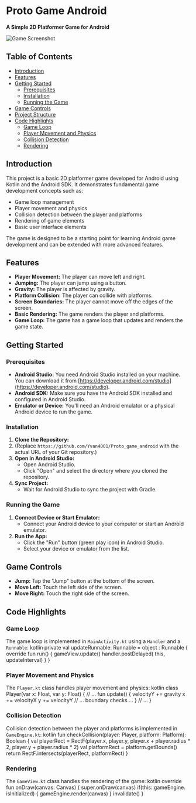 # Proto Game Android

**A Simple 2D Platformer Game for Android**

![Game Screenshot](path/to/your/screenshot.png)  <!-- Replace with a screenshot of your game -->

## Table of Contents

-   [Introduction](#introduction)
-   [Features](#features)
-   [Getting Started](#getting-started)
    -   [Prerequisites](#prerequisites)
    -   [Installation](#installation)
    -   [Running the Game](#running-the-game)
-   [Game Controls](#game-controls)
-   [Project Structure](#project-structure)
-   [Code Highlights](#code-highlights)
    -   [Game Loop](#game-loop)
    -   [Player Movement and Physics](#player-movement-and-physics)
    -   [Collision Detection](#collision-detection)
    -   [Rendering](#rendering)

## Introduction

This project is a basic 2D platformer game developed for Android using Kotlin and the Android SDK. It demonstrates fundamental game development concepts such as:

-   Game loop management
-   Player movement and physics
-   Collision detection between the player and platforms
-   Rendering of game elements
-   Basic user interface elements

The game is designed to be a starting point for learning Android game development and can be extended with more advanced features.

## Features

-   **Player Movement:** The player can move left and right.
-   **Jumping:** The player can jump using a button.
-   **Gravity:** The player is affected by gravity.
-   **Platform Collision:** The player can collide with platforms.
-   **Screen Boundaries:** The player cannot move off the edges of the screen.
-   **Basic Rendering:** The game renders the player and platforms.
- **Game Loop:** The game has a game loop that updates and renders the game state.

## Getting Started

### Prerequisites

-   **Android Studio:** You need Android Studio installed on your machine. You can download it from [https://developer.android.com/studio](https://developer.android.com/studio).
-   **Android SDK:** Make sure you have the Android SDK installed and configured in Android Studio.
-   **Emulator or Device:** You'll need an Android emulator or a physical Android device to run the game.

### Installation

1.  **Clone the Repository:**
2. (Replace `https://github.com/Yvan4001/Proto_game_android` with the actual URL of your Git repository.)
2.  **Open in Android Studio:**
    -   Open Android Studio.
    -   Click "Open" and select the directory where you cloned the repository.
3.  **Sync Project:**
    -   Wait for Android Studio to sync the project with Gradle.

### Running the Game

1.  **Connect Device or Start Emulator:**
    -   Connect your Android device to your computer or start an Android emulator.
2.  **Run the App:**
    -   Click the "Run" button (green play icon) in Android Studio.
    -   Select your device or emulator from the list.

## Game Controls

-   **Jump:** Tap the "Jump" button at the bottom of the screen.
-   **Move Left:** Touch the left side of the screen.
-   **Move Right:** Touch the right side of the screen.

## Code Highlights

### Game Loop

The game loop is implemented in `MainActivity.kt` using a `Handler` and a `Runnable`:
kotlin private val updateRunnable: Runnable = object : Runnable { override fun run() { gameView.update() handler.postDelayed( this,  updateInterval) } }

### Player Movement and Physics

The `Player.kt` class handles player movement and physics:
kotlin class Player(var x: Float, var y: Float) { // ... fun update() { velocityY += gravity x += velocityX y += velocityY // ... boundary checks ... } // ... }

### Collision Detection

Collision detection between the player and platforms is implemented in `GameEngine.kt`:
kotlin fun checkCollision(player:  Player, platform: Platform): Boolean { val playerRect = RectF(player.x, player.y, player.x + player.radius * 2, player.y + player.radius * 2) val platformRect = platform.getBounds()  return RectF.intersects(playerRect,  platformRect) }

### Rendering

The `GameView.kt` class handles the rendering of the game:
kotlin override fun onDraw(canvas: Canvas) { super.onDraw(canvas)  if(this::gameEngine. isInitialized)  { gameEngine.render(canvas)  } invalidate() }